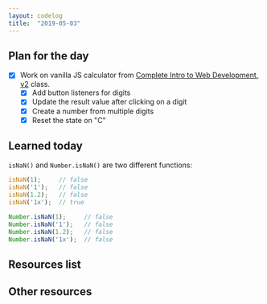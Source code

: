 ```yaml
---
layout: codelog
title:  "2019-05-03"
---
```


## Plan for the day

- [x] Work on vanilla JS calculator from [Complete Intro to Web Development, v2](https://frontendmasters.com/courses/web-development-v2/) class.
  - [x] Add button listeners for digits
  - [x] Update the result value after clicking on a digit
  - [x] Create a number from multiple digits
  - [x] Reset the state on "C"

## Learned today

`isNaN()` and `Number.isNaN()` are two different functions:

```javascript
isNaN(1);     // false
isNaN('1');   // false
isNaN(1.2);   // false
isNaN('1x');  // true
```

```javascript
Number.isNaN(1);     // false
Number.isNaN('1');   // false
Number.isNaN(1.2);   // false
Number.isNaN('1x');  // false
```

## Resources list

## Other resources
